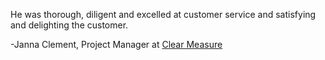 ---
---
<p>He was thorough, diligent and excelled at customer service and satisfying and delighting the customer.</p>
<footer>-Janna Clement, Project Manager at <a href="https://www.clear-measure.com/">Clear Measure</a></footer>